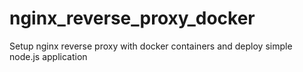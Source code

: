 # nginx_reverse_proxy_docker
Setup nginx reverse proxy with docker containers and deploy simple node.js application
